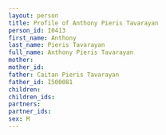```yaml
---
layout: person
title: Profile of Anthony Pieris Tavarayan
person_id: I0413
first_name: Anthony
last_name: Pieris Tavarayan
full_name: Anthony Pieris Tavarayan
mother: 
mother_id: 
father: Caitan Pieris Tavarayan
father_id: I500081
children:
children_ids:
partners:
partner_ids:
sex: M
---
```


